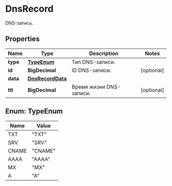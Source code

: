 

# DnsRecord

DNS-запись.

## Properties

| Name | Type | Description | Notes |
|------------ | ------------- | ------------- | -------------|
|**type** | [**TypeEnum**](#TypeEnum) | Тип DNS-записи. |  |
|**id** | **BigDecimal** | ID DNS-записи. |  [optional] |
|**data** | [**DnsRecordData**](DnsRecordData.md) |  |  |
|**ttl** | **BigDecimal** | Время жизни DNS-записи. |  [optional] |



## Enum: TypeEnum

| Name | Value |
|---- | -----|
| TXT | &quot;TXT&quot; |
| SRV | &quot;SRV&quot; |
| CNAME | &quot;CNAME&quot; |
| AAAA | &quot;AAAA&quot; |
| MX | &quot;MX&quot; |
| A | &quot;A&quot; |



